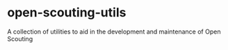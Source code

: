 # open-scouting-utils

A collection of utilities to aid in the development and maintenance of Open Scouting 